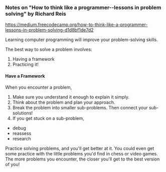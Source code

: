 ### Notes on "How to think like a programmer--lessons in problem solving" by Richard Reis
https://medium.freecodecamp.org/how-to-think-like-a-programmer-lessons-in-problem-solving-d1d8bf1de7d2

Learning computer programming will improve your problem-solving skills.

The best way to solve a problem involves:
1. Having a framework
2. Practicing it!

#### Have a Framework
When you encounter a problem, 
1. Make sure you understand it enough to explain it simply.
2. Think about the problem and plan your approach.
3. Break the problem into smaller sub-problems. Then connect your sub-solutions!
4. If you get stuck on a sub-problem, 
 - debug
 - reassess
 - research

Practice solving problems, and you'll get better at it. You could even get some practice with the little problems you'd find in chess or video games. The more problems you encounter, the closer you'll get to the best version of you!

